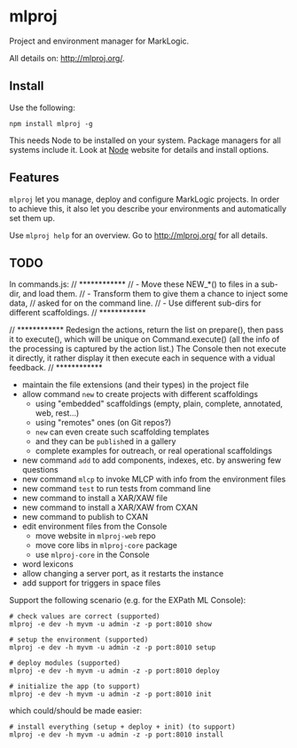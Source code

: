 # mlproj

Project and environment manager for MarkLogic.

All details on: http://mlproj.org/.

## Install

Use the following:

```
npm install mlproj -g
```

This needs Node to be installed on your system.  Package managers for all
systems include it.  Look at [Node](http://nodejs.org/) website for details and
install options.

## Features

`mlproj` let you manage, deploy and configure MarkLogic projects.  In order to
achieve this, it also let you describe your environments and automatically set
them up.

Use `mlproj help` for an overview.  Go to http://mlproj.org/ for all details.

## TODO

In commands.js:
// ************
// - Move these NEW_*() to files in a sub-dir, and load them.
// - Transform them to give them a chance to inject some data,
//   asked for on the command line.
// - Use different sub-dirs for different scaffoldings.
// ************

// ************
Redesign the actions, return the list on prepare(), then pass it to
execute(), which will be unique on Command.execute() (all the info of
the processing is captured by the action list.)
The Console then not execute it directly, it rather display it then
execute each in sequence with a vidual feedback.
// ************

- maintain the file extensions (and their types) in the project file
- allow command `new` to create projects with different scaffoldings
  - using "embedded" scaffoldings (empty, plain, complete, annotated, web, rest...)
  - using "remotes" ones (on Git repos?)
  - `new` can even create such scaffolding templates
  - and they can be `publish`ed in a gallery
  - complete examples for outreach, or real operational scaffoldings
- new command `add` to add components, indexes, etc. by answering few questions
- new command `mlcp` to invoke MLCP with info from the environment files
- new command `test` to run tests from command line
- new command to install a XAR/XAW file
- new command to install a XAR/XAW from CXAN
- new command to publish to CXAN
- edit environment files from the Console
  - move website in `mlproj-web` repo
  - move core libs in `mlproj-core` package
  - use `mlproj-core` in the Console
- word lexicons
- allow changing a server port, as it restarts the instance
- add support for triggers in space files

Support the following scenario (e.g. for the EXPath ML Console):

```
# check values are correct (supported)
mlproj -e dev -h myvm -u admin -z -p port:8010 show

# setup the environment (supported)
mlproj -e dev -h myvm -u admin -z -p port:8010 setup

# deploy modules (supported)
mlproj -e dev -h myvm -u admin -z -p port:8010 deploy

# initialize the app (to support)
mlproj -e dev -h myvm -u admin -z -p port:8010 init
```

which could/should be made easier:

```
# install everything (setup + deploy + init) (to support)
mlproj -e dev -h myvm -u admin -z -p port:8010 install
```
